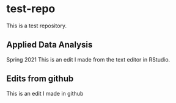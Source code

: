 # test-repo

This is a test repository. 

## Applied Data Analysis 

Spring 2021
This is an edit I made from the text editor in RStudio. 

## Edits from github

This is an edit I made in github
